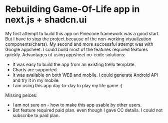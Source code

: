 # Rebuilding Game-Of-Life app in next.js + shadcn.ui
My first attempt to build this app on Pinecone framework was a good start. But I have to stop the project because of the non-working visualization components(charts).
My second and more successful attempt was with Google appsheet. I could build most of the features required features quickly.
Advantages of using appsheet no-code solutions:
- It was easy to build the app from an existing trello template.
- Charts are supported 
- It was available on both WEB and mobile. I could generate Android API and try it in my mobile.
- I am using this app day-to-day to play my life game :)

Missing peices:
   - I am not sure on - how to make this app usable by other users.
   - Bot feature required paid plan. even though I gave CC details. I could not subscribe to paid plan.
